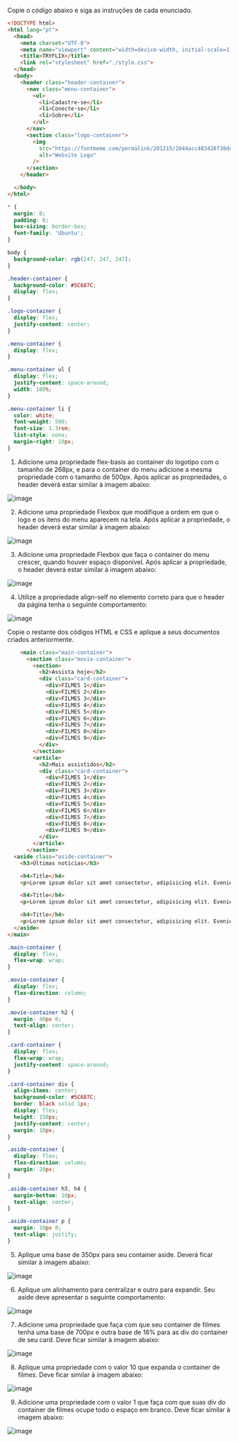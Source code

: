 Copie o código abaixo e siga as instruções de cada enunciado.

```html
<!DOCTYPE html>
<html lang="pt">
  <head>
    <meta charset="UTF-8">
    <meta name="viewport" content="width=device-width, initial-scale=1.0">
    <title>TRYFLIX</title>
    <link rel="stylesheet" href="./style.css">
  </head>
  <body>
    <header class="header-container">
      <nav class="menu-container">
        <ul>
          <li>Cadastre-se</li>
          <li>Conecte-se</li>
          <li>Sobre</li>
        </ul>
      </nav>
      <section class="logo-container">
        <img
          src="https://fontmeme.com/permalink/201215/2044acc483426f38dc2c79c3c84ab998.png"
          alt="Website Logo"
        />
      </section>
    </header>

  </body>
</html>
```

```css
* {
  margin: 0;
  padding: 0;
  box-sizing: border-box;
  font-family: 'Ubuntu';
}

body {
  background-color: rgb(247, 247, 247);
}

.header-container {
  background-color: #5C687C;
  display: flex;
}

.logo-container {
  display: flex;
  justify-content: center;
}

.menu-container {
  display: flex;
}

.menu-container ul {
  display: flex;
  justify-content: space-around;
  width: 100%;
}

.menu-container li {
  color: white;
  font-weight: 500;
  font-size: 1.3rem;
  list-style: none;
  margin-right: 10px;
}
```

1. Adicione uma propriedade flex-basis ao container do logotipo com o tamanho de 268px, e para o container do menu adicione a mesma propriedade com o tamanho de 500px. Após aplicar as propriedades, o header deverá estar similar à imagem abaixo:

![image](https://user-images.githubusercontent.com/124991642/233213690-97099f82-5f94-4df9-971e-aac2011905c3.png)

2. Adicione uma propriedade Flexbox que modifique a ordem em que o logo e os itens do menu aparecem na tela. Após aplicar a propriedade, o header deverá estar similar à imagem abaixo:

![image](https://user-images.githubusercontent.com/124991642/233213754-f27e7dfb-76d2-4a64-9654-bb55b4d9cd38.png)

3. Adicione uma propriedade Flexbox que faça o container do menu crescer, quando houver espaço disponível. Após aplicar a propriedade, o header deverá estar similar à imagem abaixo:

![image](https://user-images.githubusercontent.com/124991642/233213799-b9099e42-9950-4008-81b5-4dbb4bf0d2bc.png)

4. Utilize a propriedade align-self no elemento correto para que o header da página tenha o seguinte comportamento:

![image](https://user-images.githubusercontent.com/124991642/233213863-612dde04-d5bc-4cc1-8535-d0b4398755f3.png)

Copie o restante dos códigos HTML e CSS e aplique a seus documentos criados anteriormente.

```html
    <main class="main-container">
      <section class="movie-container">
        <section>
          <h2>Assista hoje</h2>
          <div class="card-container">
            <div>FILMES 1</div>
            <div>FILMES 2</div>
            <div>FILMES 3</div>
            <div>FILMES 4</div>
            <div>FILMES 5</div>
            <div>FILMES 6</div>
            <div>FILMES 7</div>
            <div>FILMES 8</div>
            <div>FILMES 9</div>
          </div>
        </section>
        <article>
          <h2>Mais assistidos</h2>
          <div class="card-container">
            <div>FILMES 1</div>
            <div>FILMES 2</div>
            <div>FILMES 3</div>
            <div>FILMES 4</div>
            <div>FILMES 5</div>
            <div>FILMES 6</div>
            <div>FILMES 7</div>
            <div>FILMES 8</div>
            <div>FILMES 9</div>
          </div>
        </article>
      </section>
  <aside class="aside-container">
    <h3>Últimas notícias</h3>

    <h4>Title</h4>
    <p>Lorem ipsum dolor sit amet consectetur, adipisicing elit. Eveniet officia in provident esse excepturi ipsam!</p>

    <h4>Title</h4>
    <p>Lorem ipsum dolor sit amet consectetur, adipisicing elit. Eveniet officia in provident esse excepturi ipsam!</p>

    <h4>Title</h4>
    <p>Lorem ipsum dolor sit amet consectetur, adipisicing elit. Eveniet officia in provident esse excepturi ipsam!</p>
  </aside>
</main>
```

```css
.main-container {
  display: flex;
  flex-wrap: wrap;
}

.movie-container {
  display: flex;
  flex-direction: column;
}

.movie-container h2 {
  margin: 40px 0;
  text-align: center;
}

.card-container {
  display: flex;
  flex-wrap: wrap;
  justify-content: space-around;
}

.card-container div {
  align-items: center;
  background-color: #5C687C;
  border: black solid 1px;
  display: flex;
  height: 150px;
  justify-content: center;
  margin: 10px;
}

.aside-container {
  display: flex;
  flex-direction: column;
  margin: 20px;
}

.aside-container h3, h4 {
  margin-bottom: 10px;
  text-align: center;
}

.aside-container p {
  margin: 10px 0;
  text-align: justify;
}
```

5. Aplique uma base de 350px para seu container aside. Deverá ficar similar à imagem abaixo:

![image](https://user-images.githubusercontent.com/124991642/233214206-abb9fc45-4934-4525-bdaa-d38271aae273.png)

6. Aplique um alinhamento para centralizar e outro para expandir. Seu aside deve apresentar o seguinte comportamento:

![image](https://user-images.githubusercontent.com/124991642/233214241-c80fc9c4-c73c-493e-b703-7d5367ef90bb.png)


7. Adicione uma propriedade que faça com que seu container de filmes tenha uma base de 700px e outra base de 16% para as div do container de seu card. Deve ficar similar à imagem abaixo:

![image](https://user-images.githubusercontent.com/124991642/233214272-d9bf7d1e-2ebc-41cd-a9d9-5e9494480bfa.png)


8. Aplique uma propriedade com o valor 10 que expanda o container de filmes. Deve ficar similar à imagem abaixo:

![image](https://user-images.githubusercontent.com/124991642/233214318-605c3c98-2f10-4237-aecb-ccfde3fadff7.png)


9. Adicione uma propriedade com o valor 1 que faça com que suas div do container de filmes ocupe todo o espaço em branco. Deve ficar similar à imagem abaixo:

![image](https://user-images.githubusercontent.com/124991642/233214367-039ebc1d-679f-4a25-be4a-ec96ee774db8.png)


